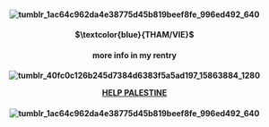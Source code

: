 <h4 align="center">   


![tumblr_1ac64c962da4e38775d45b819beef8fe_996ed492_640](https://github.com/user-attachments/assets/07a6de11-2d10-4137-8c89-40c1342bed2f)

<h4 align="center">     

<h4 align="center">  $\textcolor{blue}{THAM/VIE}$
<h4 align="center">  more info in my rentry

<h4 align="center">   


![tumblr_40fc0c126b245d7384d6383f5a5ad197_15863884_1280](https://github.com/user-attachments/assets/674d13a7-6ea4-4c3f-8947-e0057d161c82)


 **[HELP PALESTINE]([https://rentry.co/HELP-PALESTINE](https://arab.org/click-to-help/palestine/))**

<h4 align="center">   

![tumblr_1ac64c962da4e38775d45b819beef8fe_996ed492_640](https://github.com/user-attachments/assets/41b9d1d4-c150-4105-a244-5e63ba82325f)
